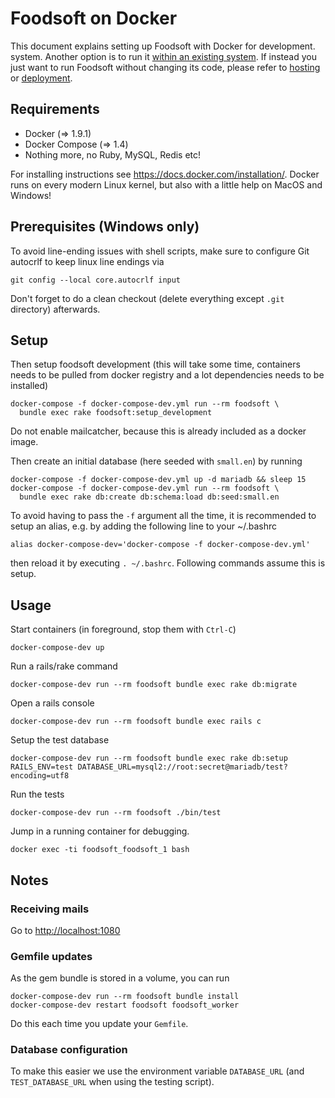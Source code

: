 # Foodsoft on Docker

This document explains setting up Foodsoft with Docker for development.
system. Another option is to run it [within an existing system](SETUP_DEVELOPMENT.md).
If instead you just want to run Foodsoft without changing its code, please refer to
[hosting](https://foodcoops.github.io/foodsoft-hosting/) or
[deployment](https://github.com/foodcoops/foodsoft/wiki/Deployment-notes).


## Requirements

* Docker (=> 1.9.1)
* Docker Compose (=> 1.4)
* Nothing more, no Ruby, MySQL, Redis etc!

For installing instructions see https://docs.docker.com/installation/.
Docker runs on every modern Linux kernel, but also with a little help on MacOS
and Windows!

## Prerequisites (Windows only)
To avoid line-ending issues with shell scripts, make sure to configure
Git autocrlf to keep linux line endings via

    git config --local core.autocrlf input

Don't forget to do a clean checkout (delete everything except `.git` directory)
afterwards.

## Setup

Then setup foodsoft development (this will take some time, containers needs
to be pulled from docker registry and a lot dependencies needs to be installed)

    docker-compose -f docker-compose-dev.yml run --rm foodsoft \
      bundle exec rake foodsoft:setup_development

Do not enable mailcatcher, because this is already included as a docker image.

Then create an initial database (here seeded with `small.en`) by running

    docker-compose -f docker-compose-dev.yml up -d mariadb && sleep 15
    docker-compose -f docker-compose-dev.yml run --rm foodsoft \
      bundle exec rake db:create db:schema:load db:seed:small.en

To avoid having to pass the `-f` argument all the time, it is recommended to setup
an alias, e.g. by adding the following line to your ~/.bashrc

    alias docker-compose-dev='docker-compose -f docker-compose-dev.yml'

then reload it by executing `. ~/.bashrc`. Following commands assume this is setup.


## Usage

Start containers (in foreground, stop them with `Ctrl-C`)

    docker-compose-dev up

Run a rails/rake command

    docker-compose-dev run --rm foodsoft bundle exec rake db:migrate

Open a rails console

    docker-compose-dev run --rm foodsoft bundle exec rails c

Setup the test database

    docker-compose-dev run --rm foodsoft bundle exec rake db:setup RAILS_ENV=test DATABASE_URL=mysql2://root:secret@mariadb/test?encoding=utf8

Run the tests

    docker-compose-dev run --rm foodsoft ./bin/test

Jump in a running container for debugging.

    docker exec -ti foodsoft_foodsoft_1 bash


## Notes

### Receiving mails

Go to [http://localhost:1080](http://localhost:1080)

### Gemfile updates

As the gem bundle is stored in a volume, you can run

    docker-compose-dev run --rm foodsoft bundle install
    docker-compose-dev restart foodsoft foodsoft_worker

Do this each time you update your `Gemfile`.

### Database configuration

To make this easier we use the environment variable `DATABASE_URL`
(and `TEST_DATABASE_URL` when using the testing script).
